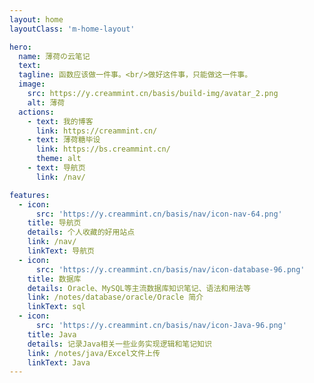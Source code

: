 ```yaml
---
layout: home
layoutClass: 'm-home-layout'

hero:
  name: 薄荷の云笔记
  text:
  tagline: 函数应该做一件事。<br/>做好这件事，只能做这一件事。
  image:
    src: https://y.creammint.cn/basis/build-img/avatar_2.png
    alt: 薄荷
  actions:
    - text: 我的博客
      link: https://creammint.cn/
    - text: 薄荷糖毕设
      link: https://bs.creammint.cn/
      theme: alt
    - text: 导航页
      link: /nav/

features:
  - icon:
      src: 'https://y.creammint.cn/basis/nav/icon-nav-64.png'
    title: 导航页
    details: 个人收藏的好用站点
    link: /nav/
    linkText: 导航页
  - icon:
      src: 'https://y.creammint.cn/basis/nav/icon-database-96.png'
    title: 数据库
    details: Oracle、MySQL等主流数据库知识笔记、语法和用法等
    link: /notes/database/oracle/Oracle 简介
    linkText: sql
  - icon:
      src: 'https://y.creammint.cn/basis/nav/icon-Java-96.png'
    title: Java
    details: 记录Java相关一些业务实现逻辑和笔记知识
    link: /notes/java/Excel文件上传
    linkText: Java
---
```


<style>
/*爱的魔力转圈圈*/
.m-home-layout .image-src:hover {
  transform: translate(-50%, -50%) rotate(666turn);
  transition: transform 59s 1s cubic-bezier(0.3, 0, 0.8, 1);
}

.m-home-layout .details small {
  opacity: 0.8;
}

.m-home-layout .bottom-small {
  display: block;
  margin-top: 2em;
  text-align: right;
}
</style>
